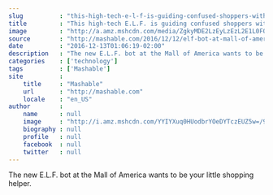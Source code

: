 ```yaml
---
slug          : "this-high-tech-e-l-f-is-guiding-confused-shoppers-with-the-help-of-ibm-s-watson"
title         : "This high-tech E.L.F. is guiding confused shoppers with the help of IBM's Watson"
image         : "http://a.amz.mshcdn.com/media/ZgkyMDE2LzEyLzEzL2E1L0FQXzE2MzM3NTg2OTIwNTgyLjQ5YmFlLmpwZwpwCXRodW1iCTEyMDB4NjMwCmUJanBn/91c9e159/a8e/AP_16337586920582.jpg"
source        : "http://mashable.com/2016/12/12/elf-bot-at-mall-of-america/"
date          : "2016-12-13T01:06:19-02:00"
description   : "The new E.L.F. bot at the Mall of America wants to be your little shopping helper."
categories    : ['technology']
tags          : ['Mashable']
site          :
    title     : "Mashable"
    url       : "http://mashable.com"
    locale    : "en_US"
author        :
    name      : null
    image     : "http://i.amz.mshcdn.com/YYIYXuq0HUodbrYOeDYTczEUZ5w=/90x90/2016%2F09%2F22%2F41%2Fmarissaheadshot1.634ce.jpg"
    biography : null
    profile   : null
    facebook  : null
    twitter   : null
---
```


The new E.L.F. bot at the Mall of America wants to be your little shopping helper.

